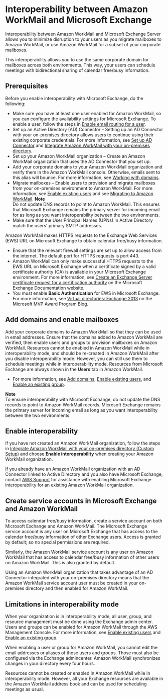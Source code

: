 # Interoperability between Amazon WorkMail and Microsoft Exchange<a name="interoperability"></a>

Interoperability between Amazon WorkMail and Microsoft Exchange Server allows you to minimize disruption to your users as you migrate mailboxes to Amazon WorkMail, or use Amazon WorkMail for a subset of your corporate mailboxes\.

This interoperability allows you to use the same corporate domain for mailboxes across both environments\. This way, your users can schedule meetings with bidirectional sharing of calendar free/busy information\.

## Prerequisites<a name="prerequisites"></a>

Before you enable interoperability with Microsoft Exchange, do the following: 
+ Make sure you have at least one user enabled for Amazon WorkMail, so you can configure the availability settings for Microsoft Exchange\. To enable a user, follow the steps in [Enable email routing for a user](setup-msexchange.md#enable_routing_user)\.
+ Set up an Active Directory \(AD\) Connector – Setting up an AD Connector with your on\-premises directory allows users to continue using their existing corporate credentials\. For more information, see [Set up AD Connector](https://docs.aws.amazon.com/directoryservice/latest/admin-guide/create_directory.html#create_ad_connector) and [Integrate Amazon WorkMail with your on\-premises directory](https://docs.aws.amazon.com/workmail/latest/adminguide/premises_directory.html)\.
+ Set up your Amazon WorkMail organization – Create an Amazon WorkMail organization that uses the AD Connector that you set up\.
+ Add your corporate domains to your Amazon WorkMail organization and verify them in the Amazon WorkMail console\. Otherwise, emails sent to this alias will bounce\. For more information, see [Working with domains](https://docs.aws.amazon.com/workmail/latest/adminguide/domains_overview.html)\.
+ Migrate mailboxes – Enable users to provision and migrate mailboxes from your on\-premises environment to Amazon WorkMail\. For more information, see [Enable existing users](https://docs.aws.amazon.com/workmail/latest/adminguide/enable_existing_user.html) and see [Migrating to Amazon WorkMail](https://docs.aws.amazon.com/workmail/latest/adminguide/migration_overview.html)\. 
**Note**  
Do not update DNS records to point to Amazon WorkMail\. This ensures that Microsoft Exchange remains the primary server for incoming email for as long as you want interoperability between the two environments\.
+ Make sure that the User Principal Names \(UPNs\) in Active Directory match the users' primary SMTP addresses\.

Amazon WorkMail makes HTTPS requests to the Exchange Web Services \(EWS\) URL on Microsoft Exchange to obtain calendar free/busy information\. 
+ Ensure that the relevant firewall settings are set up to allow access from the internet\. The default port for HTTPS requests is port 443\.
+ Amazon WorkMail can only make successful HTTPS requests to the EWS URL on Microsoft Exchange when a certificate signed by a valid certificate authority \(CA\) is available in your Microsoft Exchange environment\. For more information, see [Create an Exchange Server certificate request for a certification authority](https://technet.microsoft.com/en-us/library/bb125165.aspx) on the Microsoft Exchange Documentation website\.
+ You must enable **Basic Authentication** for EWS in Microsoft Exchange\. For more information, see [Virtual directories: Exchange 2013](https://docs.microsoft.com/en-us/archive/blogs/mvpawardprogram/virtual-directories-exchange-2013) on the Microsoft MVP Award Program Blog\.

## Add domains and enable mailboxes<a name="add_domains_interop"></a>

Add your corporate domains to Amazon WorkMail so that they can be used in email addresses\. Ensure that the domains added to Amazon WorkMail are verified, then enable users and groups to provision mailboxes on Amazon WorkMail\. Resources cannot be enabled in Amazon WorkMail while in interoperability mode, and should be re\-created in Amazon WorkMail after you disable interoperability mode\. However, you can still use them to schedule meetings while in interoperability mode\. Resources from Microsoft Exchange are always shown in the **Users** tab in Amazon WorkMail\. 
+ For more information, see [Add domains](https://docs.aws.amazon.com/workmail/latest/adminguide/add_domain.html), [Enable existing users](https://docs.aws.amazon.com/workmail/latest/adminguide/enable_existing_user.html), and [Enable an existing group](https://docs.aws.amazon.com/workmail/latest/adminguide/enable_existing_group.html)\.

**Note**  
To ensure interoperability with Microsoft Exchange, do not update the DNS records to point to Amazon WorkMail records\. Microsoft Exchange remains the primary server for incoming email as long as you want interoperability between the two environments\.

## Enable interoperability<a name="enable_interoperability"></a>

If you have not created an Amazon WorkMail organization, follow the steps in [ Integrate Amazon WorkMail with your on\-premises directory \(Custom Setup\)](https://docs.aws.amazon.com/workmail/latest/adminguide/remises_directory.html) and choose **Enable interoperability** when creating your Amazon WorkMail organization\.

If you already have an Amazon WorkMail organization with an AD Connector linked to Active Directory and you also have Microsoft Exchange, contact [AWS Support](https://aws.amazon.com/premiumsupport/) for assistance with enabling Microsoft Exchange interoperability for an existing Amazon WorkMail organization\.

## Create service accounts in Microsoft Exchange and Amazon WorkMail<a name="create-serviceacct"></a>

To access calendar free/busy information, create a service account on both Microsoft Exchange and Amazon WorkMail\. The Microsoft Exchange service account is any user on Microsoft Exchange that has access to the calendar free/busy information of other Exchange users\. Access is granted by default; so no special permissions are required\.

Similarly, the Amazon WorkMail service account is any user on Amazon WorkMail that has access to calendar free/busy information of other users on Amazon WorkMail\. This is also granted by default\.

Using an Amazon WorkMail organization that takes advantage of an AD Connector integrated with your on\-premises directory means that the Amazon WorkMail service account user must be created in your on\-premises directory and then enabled for Amazon WorkMail\.

## Limitations in interoperability mode<a name="interop_limitations"></a>

When your organization is in interoperability mode, all user, group, and resource management must be done using the Exchange admin center\. Users and groups can be enabled for Amazon WorkMail through the AWS Management Console\. For more information, see [Enable existing users](https://docs.aws.amazon.com/workmail/latest/adminguide/enable_existing_user.html) and [Enable an existing group](https://docs.aws.amazon.com/workmail/latest/adminguide/enable_existing_group.html)\.

When enabling a user or group for Amazon WorkMail, you cannot edit the email addresses or aliases of those users and groups\. Those must also be configured via the Exchange admincenter\. Amazon WorkMail synchronizes changes in your directory every four hours\.

Resources cannot be created or enabled in Amazon WorkMail while in interoperability mode\. However, all your Exchange resources are available in the Amazon WorkMail address book and can be used for scheduling meetings as usual\.